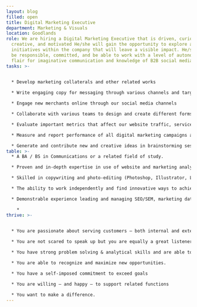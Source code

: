 ```yaml
---
layout: blog
filled: open
title: Digital Marketing Executive
department: Marketing & Visuals
location: Goodlands
role: We are hiring a Digital Marketing Executive that is driven, curious,
  creative, and motivated He/she will gain the opportunity to explore and lead
  initiatives within the company that will leave a visible impact. He/she should
  be responsible, committed, and be able to work with a level of autonomy with a
  flair for imaginative communication and knowledge of B2B social media channels
tasks: >-
  

  * Develop marketing collaterals and other related works

  * Write engaging copy for messaging through various channels and target various groups

  * Engage new merchants online through our social media channels

  * Collaborate with various teams to design and create different forms of marketing collaterals, such as social media graphic, web collateral, etc

  * Evaluate important metrics that affect our website traffic, service quotas, and target audience

  * Measure and report performance of all digital marketing campaigns and assess against goals (ROI and KPIs)Contribute to thought leadership pieces and various other content

  * Generate and contribute new and creative ideas in brainstorming sessions
table: >-
  * A BA / BS in Communications or a related field of study.

  * Proven and in-depth expertise in use of website and marketing analytic tools (e.g, Google Analytics)

  * Skilled in copywriting and photo-editing (Photoshop, Illustrator, Lightroom)

  * The ability to work independently and find innovative ways to achieve objectives.

  * Demonstrable experience leading and managing SEO/SEM, marketing database, email, social media campaigns

    *
thrive: >-
  

  * You are passionate about serving customers – both internal and external.

  * You are not scared to speak up but you are equally a great listener

  * You have strong problem solving & analytical skills and are able to bring solutions that deliver real business value.

  * You are able to recognize and maximize new opportunities.

  * You have a self-imposed commitment to exceed goals

  * You are willing – and happy – to support related functions

  * You want to make a difference.
---
```

